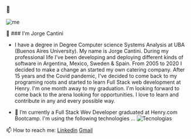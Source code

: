 ### 👋
![me](https://user-images.githubusercontent.com/78605117/134741538-99b044f7-d115-44e5-bb35-f6133ca2154b.jpg)

🔭 ### I'm Jorge Cantini

- I have a degree in Degree Computer science Systems Analysis at UBA (Buenos Aires University). 
  My name is Jorge Cantini. During my professional life I've been developing and deploying different 
  kinds of  software in Argentina, Mexico, Sweden & Spain. 
  From 2005 to 2020 I decided to make a change an started my own catering company. After 15 years 
  and the Covid pandemic, I've decided to come back to my programing roots and started to learn 
  Full Stack web development at Henry. I'm one month away to my graduation. 
  I'm looking forward to come back to the arena looking for opportunities. 
  I love to learn and contribute in any and every possible way.

- 🌱 I’m currently a Full Stack Wev Developer graduated at Henry.com Bootcamp. I'm using the following technologies ...
![Tecnologias](https://user-images.githubusercontent.com/78605117/134743673-6599de11-4d64-4a81-9669-b51115bbc1d4.jpg)

📫 How to reach me: [Linkedin](https://www.linkedin.com/in/jorge-cantini) [Gmail](mailto:jorge.cantini@gmail.com)

<!--
**jcantini/jcantini** is a ✨ _special_ ✨ repository because its `README.md` (this file) appears on your GitHub profile.

Here are some ideas to get you started:

- 🔭 I’m currently working with the following technologies ...
![Tecnologias](https://user-images.githubusercontent.com/78605117/134743673-6599de11-4d64-4a81-9669-b51115bbc1d4.jpg)
- 🌱 I’m currently learning ...
- 👯 I’m looking to collaborate on ...
- 🤔 I’m looking for help with ...
- 💬 Ask me about ...
- 📫 How to reach me: ...
- 😄 Pronouns: ...
- ⚡ Fun fact: ...
-->
